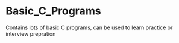# Basic_C_Programs
Contains lots of basic C programs, can be used to learn practice or interview prepration
